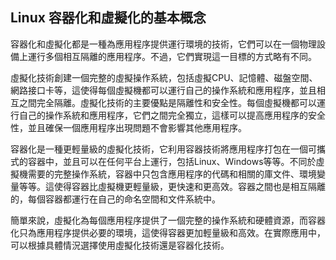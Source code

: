 ## Linux 容器化和虛擬化的基本概念

容器化和虛擬化都是一種為應用程序提供運行環境的技術，它們可以在一個物理設備上運行多個相互隔離的應用程序。不過，它們實現這一目標的方式略有不同。

虛擬化技術創建一個完整的虛擬操作系統，包括虛擬CPU、記憶體、磁盤空間、網路接口卡等，這使得每個虛擬機都可以運行自己的操作系統和應用程序，並且相互之間完全隔離。虛擬化技術的主要優點是隔離性和安全性。每個虛擬機都可以運行自己的操作系統和應用程序，它們之間完全獨立，這樣可以提高應用程序的安全性，並且確保一個應用程序出現問題不會影響其他應用程序。

容器化是一種更輕量級的虛擬化技術，它利用容器技術將應用程序打包在一個可攜式的容器中，並且可以在任何平台上運行，包括Linux、Windows等等。不同於虛擬機需要的完整操作系統，容器中只包含應用程序的代碼和相關的庫文件、環境變量等等。這使得容器比虛擬機更輕量級，更快速和更高效。容器之間也是相互隔離的，每個容器都運行在自己的命名空間和文件系統中。

簡單來說，虛擬化為每個應用程序提供了一個完整的操作系統和硬體資源，而容器化只為應用程序提供必要的環境，這使得容器更加輕量級和高效。在實際應用中，可以根據具體情況選擇使用虛擬化技術還是容器化技術。